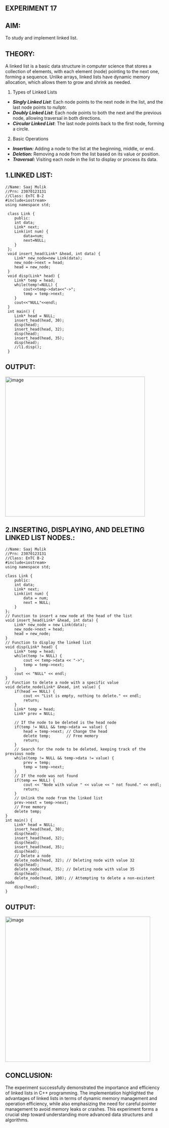 ## EXPERIMENT 17

## AIM:
To study and implement linked list.

## THEORY:
A linked list is a basic data structure in computer science that stores a collection of elements, with each element (node) pointing to the next one, forming a sequence. Unlike arrays, linked lists have dynamic memory allocation, which allows them to grow and shrink as needed.<br>

1. Types of Linked Lists <br>
* ___Singly Linked List___: Each node points to the next node in the list, and the last node points to nullptr. <br>
* ***Doubly Linked List***: Each node points to both the next and the previous node, allowing traversal in both directions. <br>
* ***Circular Linked List***: The last node points back to the first node, forming a circle. <br>

2. Basic Operations  <br>
* ***Insertion:*** Adding a node to the list at the beginning, middle, or end.  <br>
* ***Deletion:*** Removing a node from the list based on its value or position.  <br>
* ***Traversal:*** Visiting each node in the list to display or process its data.  <br>


## 1.LINKED LIST:
~~~
//Name: Saaj Mulik
//Prn: 23070123131
//Class: EnTC B-2
#include<iostream>
using namespace std; 
 
 class Link {
    public:
    int data;
    Link* next;
    Link(int num) {
        data=num;
        next=NULL;
    }
 };
 void insert_head(Link* &head, int data) {
    Link* new_node=new Link(data);
    new_node->next = head; 
    head = new_node;
 }
 void disp(Link* head) {
    Link* temp = head;
    while(temp!=NULL) { 
        cout<<temp->data<<"->";
        temp = temp->next;
    } 
    cout<<"NULL"<<endl;
 }
 int main() {
    Link* head = NULL;
    insert_head(head, 30);
    disp(head);
    insert_head(head, 32);
    disp(head);
    insert_head(head, 35);
    disp(head);
    //l1.disp(); 
 } 
~~~

## OUTPUT:

<img width="441" alt="image" src="https://github.com/user-attachments/assets/32ba2c38-f113-4328-9b0f-35dce16e3eb0">

## 2.INSERTING, DISPLAYING, AND DELETING LINKED LIST NODES.:
~~~
//Name: Saaj Mulik
//Prn: 23070123131
//Class: EnTC B-2
#include<iostream>
using namespace std; 
 
class Link {
    public:
    int data;
    Link* next;
    Link(int num) {
        data = num;
        next = NULL;
    }
};
// Function to insert a new node at the head of the list
void insert_head(Link* &head, int data) {
    Link* new_node = new Link(data);
    new_node->next = head; 
    head = new_node;
}
// Function to display the linked list
void disp(Link* head) {
    Link* temp = head;
    while(temp != NULL) { 
        cout << temp->data << "->";
        temp = temp->next;
    } 
    cout << "NULL" << endl;
}
// Function to delete a node with a specific value
void delete_node(Link* &head, int value) {
    if(head == NULL) {
        cout << "List is empty, nothing to delete." << endl;
        return;
    }
    Link* temp = head;
    Link* prev = NULL;

    // If the node to be deleted is the head node
    if(temp != NULL && temp->data == value) {
        head = temp->next; // Change the head
        delete temp;       // Free memory
        return;
    }
    // Search for the node to be deleted, keeping track of the previous node
    while(temp != NULL && temp->data != value) {
        prev = temp;
        temp = temp->next;
    }
    // If the node was not found
    if(temp == NULL) {
        cout << "Node with value " << value << " not found." << endl;
        return;
    }
    // Unlink the node from the linked list
    prev->next = temp->next;
    // Free memory
    delete temp;
}
int main() {
    Link* head = NULL;
    insert_head(head, 30);
    disp(head);
    insert_head(head, 32);
    disp(head);
    insert_head(head, 35);
    disp(head);
    // Delete a node
    delete_node(head, 32); // Deleting node with value 32
    disp(head);
    delete_node(head, 35); // Deleting node with value 35
    disp(head);
    delete_node(head, 100); // Attempting to delete a non-existent node
    disp(head);
} 
~~~

## OUTPUT:

<img width="458" alt="image" src="https://github.com/user-attachments/assets/27018c08-7c38-478f-8987-77e9191911c2">

## CONCLUSION:
The experiment successfully demonstrated the importance and efficiency of linked lists in C++ programming. The implementation highlighted the advantages of linked lists in terms of dynamic memory management and operation efficiency, while also emphasizing the need for careful pointer management to avoid memory leaks or crashes. This experiment forms a crucial step toward understanding more advanced data structures and algorithms.
